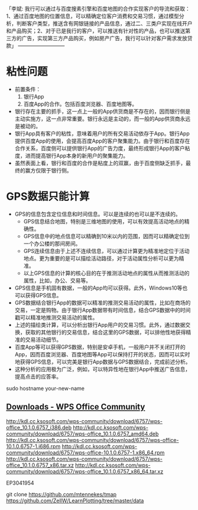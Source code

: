 「李斌: 我行可以通过与百度搜素引擎和百度地图的合作实现客户的导流和获取：1、通过百度地图的位置信息，可以精确定位客户消费和交易习惯，通过模型分析，判断客户类型，推送含有网银链接的产品信息，通过二、三类户实现在线开户和产品购买；2、对于已是我行的客户，可以推送有针对性的产品，也可以推送第三方的广告，实现第三方产品购买，例如房产广告，我行可以针对客户需求发放贷款」
—————————

# 粘性问题

- 前置条件：
    1. 银行App
    2. 百度App的合作。包括百度浏览器、百度地图等。
- 银行存在主要的抓手，这一点上一般的App供货商是不存在的，因而银行侧是主动实施方，这一点非常重要。银行永远是主动的，而一般的App供货商永远是被动的。
- 银行App具有客户的粘性，意味着用户的所有交易活动依存于App。银行App提供百度App的使用，会提高百度App的客户聚集能力。由于银行和百度存在合作关系，百度侧可以提供银行App的广告力度，最终形成银行App的客户粘度，进而提高银行App本身的新用户的聚集能力。
- 虽然表面上看，银行和百度的合作是粘度上的双赢，由于百度侧缺乏抓手，最终的赢方仅限于银行侧。

# GPS数据只能计算
- GPS的信息包含定位信息和时间信息。可以是连续的也可以是不连续的。
    + GPS信息结合地图，特别是三维地图的使用，可以有效提高活动地点的精确性。
    + GPS信息中的地点信息可以精确到10米以内的范围，因而可以精确定位到一个办公楼的那间房间。
    + GPS连续信息由于上述不连续信息，可以通过计算更为精准地定位于活动地点。更为重要的是可以描绘活动路径，对于活动属性分析可以更为精准。
    + 以上GPS信息的计算的核心目的在于推测活动地点的属性从而推测活动的属性，比如，办公、交易等。
- GPS信息是手机固有数据，一般的App均可以获得。此外，Windows10等也可以获得GPS信息。
- GPS数据结合银行App的数据可以精准的推测交易活动的属性，比如在商场的交易，一定是购物。由于银行App数据带有时间信息，结合GPS数据中的时间戳可以精准地推测交易活动的属性。
- 上述的描绘类计算，可以分析出银行App用户的交易习惯。此外，通过数据交换，获取的其他银行的交易信息，结合这里的GPS数据，可以排他性地获得精准的交易活动细节。
- 百度App等可以获得GPS数据，特别是安卓手机，一般用户并不关闭打开的App，因而百度浏览器、百度地图等App可以保持打开的状态，因而可以实时地获得GPS信息，可以完美是银行App数据与GPS数据结合，完成前述分析。
- 这种分析的应用极为广泛，例如，可以特异性地在银行App中推送广告信息，提高点击的应答率。


sudo hostname your-new-name

## [Downloads - WPS Office Community](http://wps-community.org/downloads)

http://kdl.cc.ksosoft.com/wps-community/download/6757/wps-office_10.1.0.6757_i386.deb
http://kdl.cc.ksosoft.com/wps-community/download/6757/wps-office_10.1.0.6757_amd64.deb
http://kdl.cc.ksosoft.com/wps-community/download/6757/wps-office-10.1.0.6757-1.i686.rpm
http://kdl.cc.ksosoft.com/wps-community/download/6757/wps-office-10.1.0.6757-1.x86_64.rpm
http://kdl.cc.ksosoft.com/wps-community/download/6757/wps-office_10.1.0.6757_x86.tar.xz
http://kdl.cc.ksosoft.com/wps-community/download/6757/wps-office_10.1.0.6757_x86_64.tar.xz

EP3041954

git clone https://github.com/mtennekes/tmap
https://github.com/ZellW/LearnPlotting/tree/master/data

